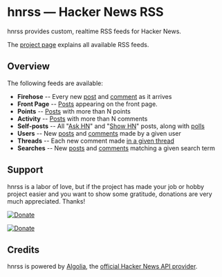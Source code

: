 hnrss — Hacker News RSS
========================

hnrss provides custom, realtime RSS feeds for Hacker News.

The [project page](http://hnrss.org/) explains all available RSS feeds.

Overview
--------

The following feeds are available:

- **Firehose** -- Every new [post](http://hnrss.org/newest) and [comment](http://hnrss.org/newcomments) as it arrives
- **Front Page** -- [Posts](http://hnrss.org/frontpage) appearing on the front page.
- **Points** -- [Posts](http://hnrss.org/newest?points=300) with more than N points
- **Activity** -- [Posts](http://hnrss.org/newest?comments=250) with more than N comments
- **Self-posts** -- All "[Ask HN](http://hnrss.org/ask)" and "[Show HN](http://hnrss.org/show)" posts, along with [polls](http://hnrss.org/polls)
- **Users** -- New [posts](http://hnrss.org/submitted?id=tokenadult) and [comments](http://hnrss.org/threads?id=tptacek) made by a given user
- **Threads** -- Each new comment made [in a given thread](http://hnrss.org/item?id=7864813)
- **Searches** -- New [posts](http://hnrss.org/newest?q=git) and [comments](http://hnrss.org/newcomments?q=django) matching a given search term

Support
-------

hnrss is a labor of love, but if the project has made your job or
hobby project easier and you want to show some gratitude, donations are
very much appreciated. Thanks!

[![Donate](https://img.shields.io/badge/Donate-PayPal-green.svg)](https://www.paypal.com/cgi-bin/webscr?cmd=_s-xclick&hosted_button_id=ZP9Q7QUNS3QYY)

[![Donate](https://img.shields.io/badge/Donate-Bitcoin-yellow.svg)](https://donate.hnrss.org/)

Credits
-------

hnrss is powered by [Algolia](https://hn.algolia.com/api), the
[official Hacker News API provider](https://news.ycombinator.com/item?id=7547578).

